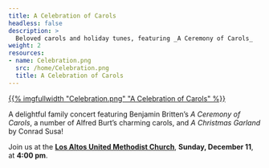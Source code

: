 ```yaml
---
title: A Celebration of Carols
headless: false
description: >
  Beloved carols and holiday tunes, featuring _A Ceremony of Carols_
weight: 2
resources:
- name: Celebration.png
  src: /home/Celebration.png
  title: A Celebration of Carols
---
```


<a href="concerts/celebration_of_carols">{{% imgfullwidth "Celebration.png" "A Celebration of Carols" %}}</a>

A delightful family concert featuring Benjamin Britten&rsquo;s _A Ceremony of Carols_,
a number of Alfred Burt&rsquo;s charming carols, and _A Christmas Garland_
by Conrad Susa!

Join us at the <a href="
https://www.google.com/maps/place/Los+Altos+United+Methodist+Church/@37.3604399,-122.1163995,14z/data=!4m13!1m7!3m6!1s0x808fb13b09655867:0xb652f37bbf3d1320!2s655+Magdalena+Ave,+Los+Altos,+CA+94024!3b1!8m2!3d37.3604399!4d-122.09889!3m4!1s0x808fb13baf46a387:0xcfbef6958c3a62d!8m2!3d37.3600877!4d-122.0984343" target="_blank">
**Los Altos United Methodist Church**</a>, **Sunday, December 11**, at **4:00 pm**.

